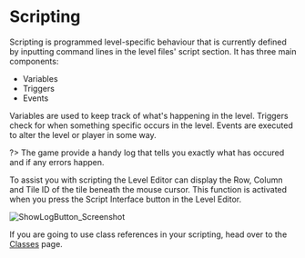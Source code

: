 # Scripting

Scripting is programmed level-specific behaviour that is currently defined by inputting command lines in the level files' script section. It has three main components:

* Variables
* Triggers
* Events

Variables are used to keep track of what's happening in the level. Triggers check for when something specific occurs in the level. Events are executed to alter the level or player in some way.

?> The game provide a handy log that tells you exactly what has occured and if any errors happen.

To assist you with scripting the Level Editor can display the Row, Column and Tile ID of the tile beneath the mouse cursor. This function is activated when you press the Script Interface button in the Level Editor.

![ShowLogButton_Screenshot](_media/ShowLogButton.png "Show Log Button")

If you are going to use class references in your scripting, head over to the [Classes](_pages/Classes) page.